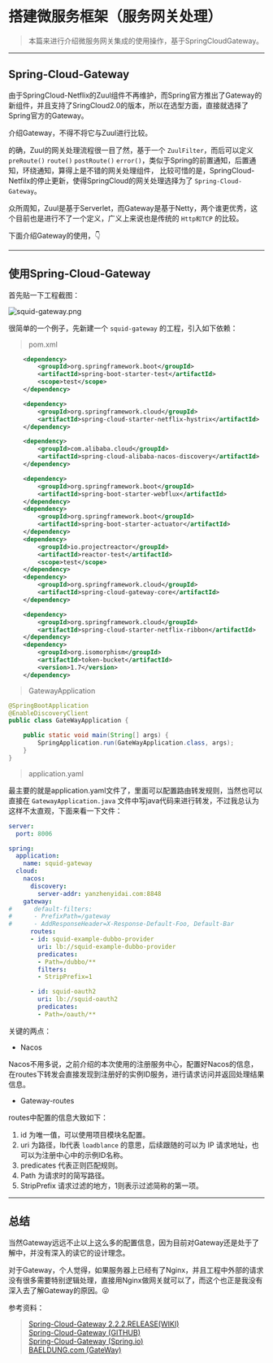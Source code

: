 
# 搭建微服务框架（服务网关处理）

> 本篇来进行介绍微服务网关集成的使用操作，基于SpringCloudGateway。

---

## Spring-Cloud-Gateway

 由于SpringCloud-Netflix的Zuul组件不再维护，而Spring官方推出了Gateway的新组件，并且支持了SringCloud2.0的版本，所以在选型方面，直接就选择了Spring官方的Gateway。

 介绍Gateway，不得不将它与Zuul进行比较。
 
 的确，Zuul的网关处理流程很一目了然，基于一个 `ZuulFilter`，而后可以定义 `preRoute()` `route()` `postRoute()` `error()`，类似于Spring的前置通知，后置通知，环绕通知，算得上是不错的网关处理组件，
 比较可惜的是，SpringCloud-Netfilx的停止更新，使得SpringCloud的网关处理选择为了 `Spring-Cloud-Gateway`。
 
 众所周知，Zuul是基于Serverlet，而Gateway是基于Netty，两个谁更优秀，这个目前也是进行不了一个定义，广义上来说也是传统的 `Http和TCP` 的比较。
 
 下面介绍Gateway的使用，👇
 
---

## 使用Spring-Cloud-Gateway
 
 首先贴一下工程截图：
 
 ![squid-gateway.png](https://i.loli.net/2020/04/28/JYPyxuQztIbRgdB.png)
 
 很简单的一个例子，先新建一个 `squid-gateway` 的工程，引入如下依赖：
 
 > pom.xml
 
```xml
    <dependency>
        <groupId>org.springframework.boot</groupId>
        <artifactId>spring-boot-starter-test</artifactId>
        <scope>test</scope>
    </dependency>

    <dependency>
        <groupId>org.springframework.cloud</groupId>
        <artifactId>spring-cloud-starter-netflix-hystrix</artifactId>
    </dependency>

    <dependency>
        <groupId>com.alibaba.cloud</groupId>
        <artifactId>spring-cloud-alibaba-nacos-discovery</artifactId>
    </dependency>

    <dependency>
        <groupId>org.springframework.boot</groupId>
        <artifactId>spring-boot-starter-webflux</artifactId>
    </dependency>
    <dependency>
        <groupId>org.springframework.boot</groupId>
        <artifactId>spring-boot-starter-actuator</artifactId>
    </dependency>
    <dependency>
        <groupId>io.projectreactor</groupId>
        <artifactId>reactor-test</artifactId>
        <scope>test</scope>
    </dependency>
    <dependency>
        <groupId>org.springframework.cloud</groupId>
        <artifactId>spring-cloud-gateway-core</artifactId>
    </dependency>

    <dependency>
        <groupId>org.springframework.cloud</groupId>
        <artifactId>spring-cloud-starter-netflix-ribbon</artifactId>
    </dependency>
    <dependency>
        <groupId>org.isomorphism</groupId>
        <artifactId>token-bucket</artifactId>
        <version>1.7</version>
    </dependency>
```

 > GatewayApplication

```java
@SpringBootApplication
@EnableDiscoveryClient
public class GateWayApplication {

    public static void main(String[] args) {
        SpringApplication.run(GateWayApplication.class, args);
    }
}
```

 > application.yaml
 
 最主要的就是application.yaml文件了，里面可以配置路由转发规则，当然也可以直接在 `GatewayApplication.java` 文件中写java代码来进行转发，不过我总认为这样不太直观，下面来看一下文件：
 
```yaml
server:
  port: 8006

spring:
  application:
    name: squid-gateway
  cloud:
    nacos:
      discovery:
        server-addr: yanzhenyidai.com:8848
    gateway:
#      default-filters:
#      - PrefixPath=/gateway
#      - AddResponseHeader=X-Response-Default-Foo, Default-Bar
      routes:
      - id: squid-example-dubbo-provider
        uri: lb://squid-example-dubbo-provider
        predicates:
        - Path=/dubbo/**
        filters:
        - StripPrefix=1

      - id: squid-oauth2
        uri: lb://squid-oauth2
        predicates:
        - Path=/oauth/**
```

 关键的两点：
 
 - Nacos
 
 Nacos不用多说，之前介绍的本次使用的注册服务中心，配置好Nacos的信息，在routes下转发会直接发现到注册好的实例ID服务，进行请求访问并返回处理结果信息。
 
 - Gateway-routes

 routes中配置的信息大致如下：
 
 1. id 为唯一值，可以使用项目模块名配置。
 2. uri 为路径，lb代表 `loadblance` 的意思，后续跟随的可以为 IP 请求地址，也可以为注册中心中的示例ID名称。
 3. predicates 代表正则匹配规则。
 4. Path 为请求时的简写路径。
 5. StripPrefix 请求过滤的地方，1则表示过滤简称的第一项。
 
---

## 总结

 当然Gateway远远不止以上这么多的配置信息，因为目前对Gateway还是处于了解中，并没有深入的读它的设计理念。
 
 对于Gateway，个人觉得，如果服务器上已经有了Nginx，并且工程中外部的请求没有很多需要特别逻辑处理，直接用Nginx做网关就可以了，而这个也正是我没有深入去了解Gateway的原因。😜
 
 参考资料：
 
 > [Spring-Cloud-Gateway 2.2.2.RELEASE(WIKI)](https://cloud.spring.io/spring-cloud-static/spring-cloud-gateway/2.2.2.RELEASE/reference/html/) <br>
 > [Spring-Cloud-Gateway (GITHUB)](https://github.com/spring-cloud/spring-cloud-gateway) <br>
 > [Spring-Cloud-Gateway (Spring.io)](https://spring.io/projects/spring-cloud-gateway#overview) <br>
 > [BAELDUNG.com (GateWay)](https://www.baeldung.com/spring-cloud-gateway)

